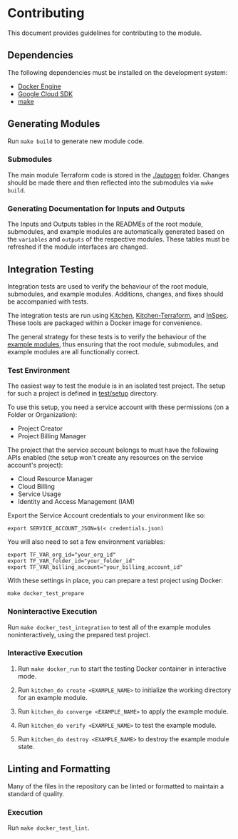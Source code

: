 # Contributing

This document provides guidelines for contributing to the module.

## Dependencies

The following dependencies must be installed on the development system:

- [Docker Engine][docker-engine]
- [Google Cloud SDK][google-cloud-sdk]
- [make]

## Generating Modules

Run `make build` to generate new module code.

### Submodules

The main module Terraform code is stored in the [./autogen](./autogen) folder. Changes should be made there and then reflected into the submodules via `make build`.

### Generating Documentation for Inputs and Outputs

The Inputs and Outputs tables in the READMEs of the root module,
submodules, and example modules are automatically generated based on
the `variables` and `outputs` of the respective modules. These tables
must be refreshed if the module interfaces are changed.

## Integration Testing

Integration tests are used to verify the behaviour of the root module,
submodules, and example modules. Additions, changes, and fixes should
be accompanied with tests.

The integration tests are run using [Kitchen][kitchen],
[Kitchen-Terraform][kitchen-terraform], and [InSpec][inspec]. These
tools are packaged within a Docker image for convenience.

The general strategy for these tests is to verify the behaviour of the
[example modules](./examples/), thus ensuring that the root module,
submodules, and example modules are all functionally correct.

### Test Environment

The easiest way to test the module is in an isolated test project. The setup for such a project is defined in [test/setup](./test/setup/) directory.

To use this setup, you need a service account with these permissions (on a Folder or Organization):

- Project Creator
- Project Billing Manager

The project that the service account belongs to must have the following APIs enabled (the setup won't
create any resources on the service account's project):

- Cloud Resource Manager
- Cloud Billing
- Service Usage
- Identity and Access Management (IAM)

Export the Service Account credentials to your environment like so:

```
export SERVICE_ACCOUNT_JSON=$(< credentials.json)
```

You will also need to set a few environment variables:

```
export TF_VAR_org_id="your_org_id"
export TF_VAR_folder_id="your_folder_id"
export TF_VAR_billing_account="your_billing_account_id"
```

With these settings in place, you can prepare a test project using Docker:

```
make docker_test_prepare
```

### Noninteractive Execution

Run `make docker_test_integration` to test all of the example modules
noninteractively, using the prepared test project.

### Interactive Execution

1. Run `make docker_run` to start the testing Docker container in
   interactive mode.

1. Run `kitchen_do create <EXAMPLE_NAME>` to initialize the working
   directory for an example module.

1. Run `kitchen_do converge <EXAMPLE_NAME>` to apply the example module.

1. Run `kitchen_do verify <EXAMPLE_NAME>` to test the example module.

1. Run `kitchen_do destroy <EXAMPLE_NAME>` to destroy the example module
   state.

## Linting and Formatting

Many of the files in the repository can be linted or formatted to
maintain a standard of quality.

### Execution

Run `make docker_test_lint`.

[docker-engine]: https://www.docker.com/products/docker-engine
[flake8]: http://flake8.pycqa.org/en/latest/
[gofmt]: https://golang.org/cmd/gofmt/
[google-cloud-sdk]: https://cloud.google.com/sdk/install
[hadolint]: https://github.com/hadolint/hadolint
[inspec]: https://inspec.io/
[kitchen-terraform]: https://github.com/newcontext-oss/kitchen-terraform
[kitchen]: https://kitchen.ci/
[make]: https://en.wikipedia.org/wiki/Make_(software)
[shellcheck]: https://www.shellcheck.net/
[terraform-docs]: https://github.com/segmentio/terraform-docs
[terraform]: https://terraform.io/
